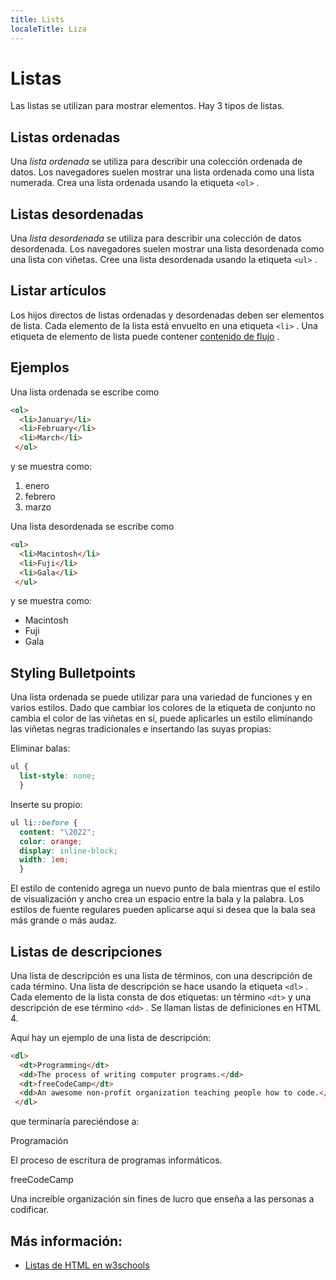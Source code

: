 ```yaml
---
title: Lists
localeTitle: Liza
---
```

# Listas

Las listas se utilizan para mostrar elementos. Hay 3 tipos de listas.

## Listas ordenadas

Una _lista ordenada_ se utiliza para describir una colección ordenada de datos. Los navegadores suelen mostrar una lista ordenada como una lista numerada. Crea una lista ordenada usando la etiqueta `<ol>` .

## Listas desordenadas

Una _lista desordenada_ se utiliza para describir una colección de datos desordenada. Los navegadores suelen mostrar una lista desordenada como una lista con viñetas. Cree una lista desordenada usando la etiqueta `<ul>` .

## Listar artículos

Los hijos directos de listas ordenadas y desordenadas deben ser elementos de lista. Cada elemento de la lista está envuelto en una etiqueta `<li>` . Una etiqueta de elemento de lista puede contener [contenido de flujo](https://developer.mozilla.org/en-US/docs/Web/Guide/HTML/Content_categories#Flow_content) .

## Ejemplos

Una lista ordenada se escribe como

```HTML
<ol> 
  <li>January</li> 
  <li>February</li> 
  <li>March</li> 
 </ol> 
```

y se muestra como:

1.  enero
2.  febrero
3.  marzo

Una lista desordenada se escribe como

```HTML
<ul> 
  <li>Macintosh</li> 
  <li>Fuji</li> 
  <li>Gala</li> 
 </ul> 
```

y se muestra como:

*   Macintosh
*   Fuji
*   Gala

## Styling Bulletpoints

Una lista ordenada se puede utilizar para una variedad de funciones y en varios estilos. Dado que cambiar los colores de la etiqueta de conjunto no cambia el color de las viñetas en sí, puede aplicarles un estilo eliminando las viñetas negras tradicionales e insertando las suyas propias:

Eliminar balas:

```CSS
ul { 
  list-style: none; 
  } 
```

Inserte su propio:

```CSS
ul li::before { 
  content: "\2022"; 
  color: orange; 
  display: inline-block; 
  width: 1em; 
  } 
```

El estilo de contenido agrega un nuevo punto de bala mientras que el estilo de visualización y ancho crea un espacio entre la bala y la palabra. Los estilos de fuente regulares pueden aplicarse aquí si desea que la bala sea más grande o más audaz.

## Listas de descripciones

Una lista de descripción es una lista de términos, con una descripción de cada término. Una lista de descripción se hace usando la etiqueta `<dl>` . Cada elemento de la lista consta de dos etiquetas: un término `<dt>` y una descripción de ese término `<dd>` . Se llaman listas de definiciones en HTML 4.

Aquí hay un ejemplo de una lista de descripción:

```HTML
<dl> 
  <dt>Programming</dt> 
  <dd>The process of writing computer programs.</dd> 
  <dt>freeCodeCamp</dt> 
  <dd>An awesome non-profit organization teaching people how to code.</dd> 
 </dl> 
```

que terminaría pareciéndose a:

Programación

El proceso de escritura de programas informáticos.

freeCodeCamp

Una increíble organización sin fines de lucro que enseña a las personas a codificar.

## Más información:

*   [Listas de HTML en w3schools](https://www.w3schools.com/html/html_lists.asp)
